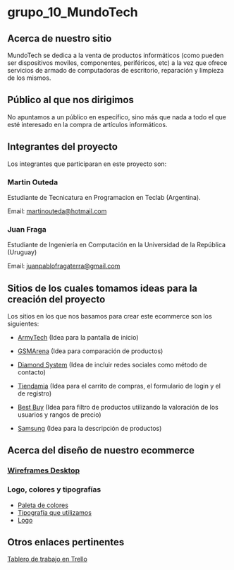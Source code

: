 # grupo_10_MundoTech

## Acerca de nuestro sitio

MundoTech se dedica a la venta de productos informáticos (como pueden ser dispositivos moviles, componentes, periféricos, etc) a la vez que ofrece servicios de armado de computadoras de escritorio, reparación y limpieza de los mismos.

## Público al que nos dirigimos

No apuntamos a un público en específico, sino más que nada a todo el que esté interesado en la compra de artículos informáticos.

## Integrantes del proyecto

Los integrantes que participaran en este proyecto son:

### Martin Outeda
Estudiante de Tecnicatura en Programacion en Teclab (Argentina). 

Email: martinouteda@hotmail.com

### Juan Fraga 
Estudiante de Ingeniería en Computación en la Universidad de la República (Uruguay)

Email: juanpablofragaterra@gmail.com

## Sitios de los cuales tomamos ideas para la creación del proyecto

Los sitios en los que nos basamos para crear este ecommerce son los siguientes:

- [ArmyTech](https://www.armytech.com.ar/) (Idea para la pantalla de inicio)

- [GSMArena](https://www.gsmarena.com/compare.php3?idPhone2=9848) (Idea para comparación de productos)

- [Diamond System](https://www.diamondcomputacion.com.ar/) (Idea de incluir redes sociales como método de contacto)

- [Tiendamia](https://tiendamia.com/uy) (Idea para el carrito de compras, el formulario de login y el de registro)

- [Best Buy](https://www.bestbuy.com/) (Idea para filtro de productos utilizando la valoración de los usuarios y rangos de precio)

- [Samsung](https://www.samsung.com/py/monitors/flat/led-monitor-24-inch-ls24f350fhlxzx/) (Idea para la descripción de productos)

## Acerca del diseño de nuestro ecommerce

### [Wireframes Desktop](https://wireframe.cc/pro/pp/e93dfafe8407941)

### Logo, colores y tipografías

- [Paleta de colores](https://coolors.co/012a4a-013a63-01497c-014f86-2a6f97-2c7da0-468faf-61a5c2-89c2d9-a9d6e5)
- [Tipografía que utilizamos](https://fonts.google.com/specimen/Lobster)
- [Logo](https://github.com/pablofraga24/grupo_10_MundoTech/blob/main/design/Logo%20MundoTech.PNG)

## Otros enlaces pertinentes

[Tablero de trabajo en Trello](https://trello.com/b/jiLFAOf0/sprint-1)


